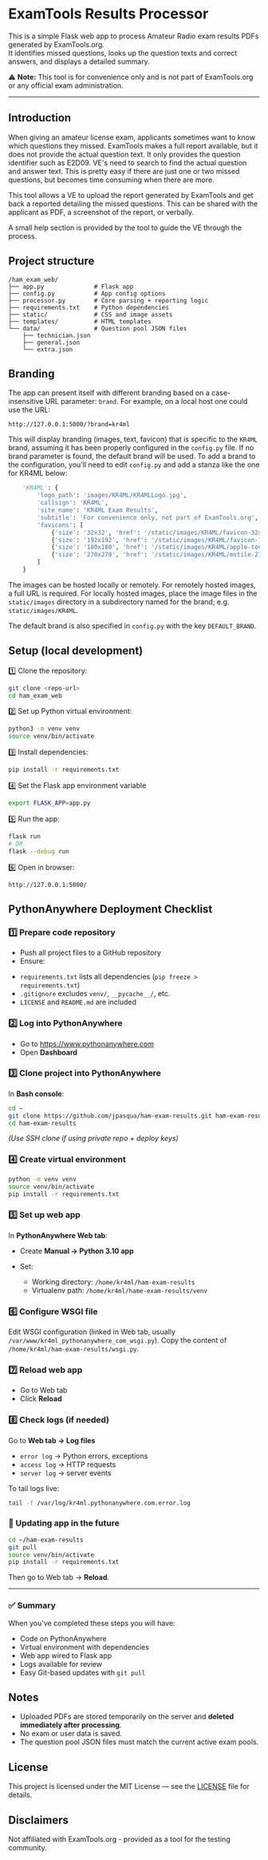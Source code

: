 # ExamTools Results Processor

This is a simple Flask web app to process Amateur Radio exam results PDFs generated by ExamTools.org.  
It identifies missed questions, looks up the question texts and correct answers, and displays a detailed summary.

⚠️ **Note:** This tool is for convenience only and is not part of ExamTools.org or any official exam administration.

---

## Introduction

When giving an amateur license exam, applicants sometimes want to know which questions they missed. ExamTools makes a full report available, but it does not provide the actual question text. It only provides the question identifier such as E2D09. VE's need to search to find the actual question and answer text. This is pretty easy if there are just one or two missed questions, but becomes time consuming when there are more.

This tool allows a VE to upload the report generated by ExamTools and get back a reported detailing the missed questions. This can be shared with the applicant as PDF, a screenshot of the report, or verbally.

A small help section is provided by the tool to guide the VE through the process.


## Project structure

```
/ham_exam_web/
├── app.py              # Flask app
├── config.py           # App config options
├── processor.py        # Core parsing + reporting logic
├── requirements.txt    # Python dependencies
├── static/             # CSS and image assets
├── templates/          # HTML templates
└── data/               # Question pool JSON files
    ├── technician.json
    ├── general.json
    └── extra.json
```

## Branding

The app can present itself with different branding based on a case-insensitive URL parameter: `brand`. For example, on a local host one could use the URL:

`http://127.0.0.1:5000/?brand=kr4ml`

This will display branding (images, text, favicon) that is specific to the `KR4ML` brand, assuming it has been properly configured in the `config.py` file. If no brand parameter is found, the default brand will be used. To add a brand to the configuration, you'll need to edit `config.py` and add a stanza like the one for KR4ML below:

```python
    'KR4ML': {
        'logo_path': 'images/KR4ML/KR4MLLogo.jpg',
        'callsign': 'KR4ML',
        'site_name': 'KR4ML Exam Results',
        'subtitle': 'For convenience only, not part of ExamTools.org',
        'favicons': [
            {'size': '32x32', 'href': '/static/images/KR4ML/favicon-32x32.png'},
            {'size': '192x192', 'href': '/static/images/KR4ML/favicon-192x192.png'},
            {'size': '180x180', 'href': '/static/images/KR4ML/apple-touch-icon.png'},
            {'size': '270x270', 'href': '/static/images/KR4ML/mstile-270x270.png'}
        ]
    }
```

The images can be hosted locally or remotely. For remotely hosted images, a full URL is required. For locally hosted images, place the image files in the `static/images` directory in a subdirectory named for the brand; e.g. `static/images/KR4ML`.

The default brand is also specified in `config.py` with the key `DEFAULT_BRAND`.

## Setup (local development)

1️⃣ Clone the repository:

```bash
git clone <repo-url>
cd ham_exam_web
```

2️⃣ Set up Python virtual environment:

```bash
python3 -m venv venv
source venv/bin/activate
```

3️⃣ Install dependencies:

```bash
pip install -r requirements.txt
```

4️⃣ Set the Flask app environment variable

```bash
export FLASK_APP=app.py
```

5️⃣ Run the app:

```bash
flask run
# OR
flask --debug run
```

6️⃣ Open in browser:

```
http://127.0.0.1:5000/
```


## PythonAnywhere Deployment Checklist

### 1️⃣ Prepare code repository

* Push all project files to a GitHub repository  
* Ensure:

- `requirements.txt` lists all dependencies (`pip freeze > requirements.txt`)  
- `.gitignore` excludes `venv/`, `__pycache__/`, etc.  
- `LICENSE` and `README.md` are included  


### 2️⃣ Log into PythonAnywhere

* Go to https://www.pythonanywhere.com  
* Open **Dashboard**

### 3️⃣ Clone project into PythonAnywhere

In **Bash console**:

```bash
cd ~
git clone https://github.com/jpasqua/ham-exam-results.git ham-exam-results
cd ham-exam-results
```

*(Use SSH clone if using private repo + deploy keys)*


### 4️⃣ Create virtual environment

```bash
python -m venv venv
source venv/bin/activate
pip install -r requirements.txt
```

### 5️⃣ Set up web app

In **PythonAnywhere Web tab**:

* Create **Manual → Python 3.10 app**  
* Set:

	- Working directory: `/home/kr4ml/ham-exam-results`
	- Virtualenv path: `/home/kr4ml/hame-exam-results/venv`

### 6️⃣ Configure WSGI file

Edit WSGI configuration (linked in Web tab, usually `/var/www/kr4ml_pythonanywhere_com_wsgi.py`). Copy the content of `/home/kr4ml/ham-exam-results/wsgi.py`.


### 7️⃣ Reload web app

* Go to Web tab  
* Click **Reload**


### 8️⃣ Check logs (if needed)

Go to **Web tab → Log files**

- `error log` → Python errors, exceptions  
- `access log` → HTTP requests  
- `server log` → server events

To tail logs live:
```bash
tail -f /var/log/kr4ml.pythonanywhere.com.error.log
```


### 🔄 Updating app in the future

```bash
cd ~/ham-exam-results
git pull
source venv/bin/activate
pip install -r requirements.txt
```

Then go to Web tab → **Reload**.

---

### ✅ Summary

When you've completed these steps you will have:

* Code on PythonAnywhere  
* Virtual environment with dependencies  
* Web app wired to Flask app  
* Logs available for review  
* Easy Git-based updates with `git pull`


## Notes

- Uploaded PDFs are stored temporarily on the server and **deleted immediately after processing**.
- No exam or user data is saved.
- The question pool JSON files must match the current active exam pools.


## License

This project is licensed under the MIT License — see the [LICENSE](LICENSE) file for details.

## Disclaimers

Not affiliated with ExamTools.org - provided as a tool for the testing community.
